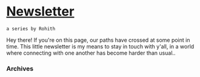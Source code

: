 <link rel="stylesheet" href="./helvetica.css">

# <big> [Newsletter](https://rohithslog.github.io) </big>

`a series by Rohith`



Hey there! If you're on this page, our paths have crossed at some point in time. This little newsletter is my means to stay in touch with y'all, in a world where connecting with one another has become harder than usual..



### Archives



